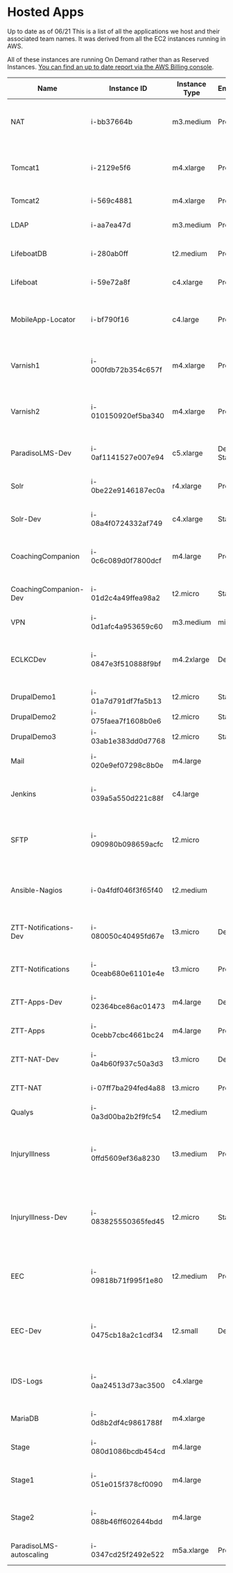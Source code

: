 # Hosted Apps

Up to date as of 06/21
This is a list of all the applications we host and their associated team names. It was derived from all the EC2 instances running in AWS.

All of these instances are running On Demand rather than as Reserved Instances. [You can find an up to date report via the AWS Billing console](https://console.aws.amazon.com/billing/home?#/bills?year=2021&month=6).

| Name                    | Instance ID         | Instance Type | Environment     | Team               | Notes                                                                  |
|-------------------------|---------------------|---------------|-----------------|--------------------|------------------------------------------------------------------------|
| NAT                     | i-bb37664b          | m3.medium     | Prod            | Hosting            | Network address translation for private subnets                        |
| Tomcat1                 | i-2129e5f6          | m4.xlarge     | Prod            | HSICC              | Tomcat applications, CAS, and user management                          |
| Tomcat2                 | i-569c4881          | m4.xlarge     | Prod            | HSICC              | Tomcat applications                                                    |
| LDAP                    | i-aa7ea47d          | m3.medium     | Prod            | Hosting            | LDAP production server                                                 |
| LifeboatDB              | i-280ab0ff          | t2.medium     | Prod            | Maybe Hosting      | MariaDB server for Lifeboat                                            |
| Lifeboat                | i-59e72a8f          | c4.xlarge     | Prod            | Maybe Hosting      | Read-only failover server                                              |
| MobileApp-Locator       | i-bf790f16          | c4.large      | Prod            | Zero to Three      | Locator Server for Mobile App (older versions)                         |
| Varnish1                | i-000fdb72b354c657f | m4.xlarge     | Prod            | HSICC              | Drupal production server - Varnish, nginx, PHP                         |
| Varnish2                | i-010150920ef5ba340 | m4.xlarge     | Prod            | HSICC              | Drupal production server - Varnish, nginx, PHP                         |
| ParadisoLMS-Dev         | i-0af1141527e007e94 | c5.xlarge     | Dev and Staging | iPD                | LMS development and staging server                                     |
| Solr                    | i-0be22e9146187ec0a | r4.xlarge     | Prod            | HSICC              | Solr production server                                                 |
| Solr-Dev                | i-08a4f0724332af749 | c4.xlarge     | Staging         | HSICC              | Solr development and staging server                                    |
| CoachingCompanion       | i-0c6c089d0f7800dcf | m4.large      | Prod            | Coaching Companion | Coaching companion production server                                   |
| CoachingCompanion-Dev   | i-01d2c4a49ffea98a2 | t2.micro      | Staging         | Coaching Companion | Coaching companion staging server                                      |
| VPN                     | i-0d1afc4a953659c60 | m3.medium     | misc            | Hosting            | OpenVPN                                                                |
| ECLKCDev                | i-0847e3f510888f9bf | m4.2xlarge    | Dev             | Hosting            | ECLKC Drupal development integration and staging server                |
| DrupalDemo1             | i-01a7d791df7fa5b13 | t2.micro      | Staging         | HSICC              | Demo server                                                            |
| DrupalDemo2             | i-075faea7f1608b0e6 | t2.micro      | Staging         | HSICC              | Demo server                                                            |
| DrupalDemo3             | i-03ab1e383dd0d7768 | t2.micro      | Staging         | HSICC              | Demo server                                                            |
| Mail                    | i-020e9ef07298c8b0e | m4.large      |                 | Hosting            | Mail production server                                                 |
| Jenkins                 | i-039a5a550d221c88f | c4.large      |                 | HSICC              | Jenkins server for automated tasks                                     |
| SFTP                    | i-090980b098659acfc | t2.micro      |                 | Hosting            | SFTP server for developer access to Drupal-related files               |
| Ansible-Nagios          | i-0a4fdf046f3f65f40 | t2.medium     |                 | Hosting            | Ansible configuration management and Nagios monitoring                 |
| ZTT-Notifications-Dev   | i-080050c40495fd67e | t3.micro      | Dev             | Zero to Three      | Zero to three notifications staging server                             |
| ZTT-Notifications       | i-0ceab680e61101e4e | t3.micro      | Prod            | Zero to Three      | Zero to three notifications production server                          |
| ZTT-Apps-Dev            | i-02364bce86ac01473 | m4.large      | Dev             | Zero to Three      | Zero to three staging mobile apps                                      |
| ZTT-Apps                | i-0cebb7cbc4661bc24 | m4.large      | Prod            | Zero to Three      | Zero to three production mobile apps                                   |
| ZTT-NAT-Dev             | i-0a4b60f937c50a3d3 | t3.micro      | Dev             | Zero to Three      | Zero to three staging NAT server                                       |
| ZTT-NAT                 | i-07ff7ba294fed4a88 | t3.micro      | Prod            | Zero to Three      | Zero to three production NAT server                                    |
| Qualys                  | i-0a3d00ba2b2f9fc54 | t2.medium     |                 | HSICC              |                                                                        |
| InjuryIllness           | i-0ffd5609ef36a8230 | t3.medium     | Prod            | NCHBHS             | Injury and Illness production server (Treat as on hiatus--not running) |
| InjuryIllness-Dev       | i-083825550365fed45 | t2.micro      | Staging         | NCHBHS             | Injury and Illness staging server (Treat as on hiatus--not running)    |
| EEC                     | i-09818b71f995f1e80 | t2.medium     | Prod            | Zero to Three      | Early educator central production server (Low usage)                   |
| EEC-Dev                 | i-0475cb18a2c1cdf34 | t2.small      | Dev             | Zero to Three      | Early educator central staging server (Low usage)                      |
| IDS-Logs                | i-0aa24513d73ac3500 | c4.xlarge     |                 |                    | Intrusion detection and log server (deprecated)                        |
| MariaDB                 | i-0d8b2df4c9861788f | m4.xlarge     |                 | HSICC              | Production MariaDB server                                              |
| Stage                   | i-080d1086bcdb454cd | m4.large      |                 | HSICC              | Staging CAS and Tomcat Apps                                            |
| Stage1                  | i-051e015f378cf0090 | m4.large      |                 | HSICC              | Staging frontend server (Drupal)                                       |
| Stage2                  | i-088b46ff602644bdd | m4.large      |                 | HSICC              | Staging frontend server (Drupal)                                       |
| ParadisoLMS-autoscaling | i-0347cd25f2492e522 | m5a.xlarge    | Prod            | iPD                | Production IPD LMS server                                              |
